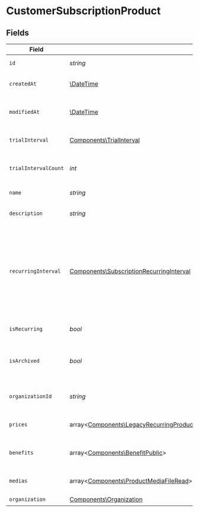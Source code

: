 # CustomerSubscriptionProduct


## Fields

| Field                                                                                                                                                                                                                                                                                                                                                                 | Type                                                                                                                                                                                                                                                                                                                                                                  | Required                                                                                                                                                                                                                                                                                                                                                              | Description                                                                                                                                                                                                                                                                                                                                                           |
| --------------------------------------------------------------------------------------------------------------------------------------------------------------------------------------------------------------------------------------------------------------------------------------------------------------------------------------------------------------------- | --------------------------------------------------------------------------------------------------------------------------------------------------------------------------------------------------------------------------------------------------------------------------------------------------------------------------------------------------------------------- | --------------------------------------------------------------------------------------------------------------------------------------------------------------------------------------------------------------------------------------------------------------------------------------------------------------------------------------------------------------------- | --------------------------------------------------------------------------------------------------------------------------------------------------------------------------------------------------------------------------------------------------------------------------------------------------------------------------------------------------------------------- |
| `id`                                                                                                                                                                                                                                                                                                                                                                  | *string*                                                                                                                                                                                                                                                                                                                                                              | :heavy_check_mark:                                                                                                                                                                                                                                                                                                                                                    | The ID of the object.                                                                                                                                                                                                                                                                                                                                                 |
| `createdAt`                                                                                                                                                                                                                                                                                                                                                           | [\DateTime](https://www.php.net/manual/en/class.datetime.php)                                                                                                                                                                                                                                                                                                         | :heavy_check_mark:                                                                                                                                                                                                                                                                                                                                                    | Creation timestamp of the object.                                                                                                                                                                                                                                                                                                                                     |
| `modifiedAt`                                                                                                                                                                                                                                                                                                                                                          | [\DateTime](https://www.php.net/manual/en/class.datetime.php)                                                                                                                                                                                                                                                                                                         | :heavy_check_mark:                                                                                                                                                                                                                                                                                                                                                    | Last modification timestamp of the object.                                                                                                                                                                                                                                                                                                                            |
| `trialInterval`                                                                                                                                                                                                                                                                                                                                                       | [Components\TrialInterval](../../Models/Components/TrialInterval.md)                                                                                                                                                                                                                                                                                                  | :heavy_check_mark:                                                                                                                                                                                                                                                                                                                                                    | The interval unit for the trial period.                                                                                                                                                                                                                                                                                                                               |
| `trialIntervalCount`                                                                                                                                                                                                                                                                                                                                                  | *int*                                                                                                                                                                                                                                                                                                                                                                 | :heavy_check_mark:                                                                                                                                                                                                                                                                                                                                                    | The number of interval units for the trial period.                                                                                                                                                                                                                                                                                                                    |
| `name`                                                                                                                                                                                                                                                                                                                                                                | *string*                                                                                                                                                                                                                                                                                                                                                              | :heavy_check_mark:                                                                                                                                                                                                                                                                                                                                                    | The name of the product.                                                                                                                                                                                                                                                                                                                                              |
| `description`                                                                                                                                                                                                                                                                                                                                                         | *string*                                                                                                                                                                                                                                                                                                                                                              | :heavy_check_mark:                                                                                                                                                                                                                                                                                                                                                    | The description of the product.                                                                                                                                                                                                                                                                                                                                       |
| `recurringInterval`                                                                                                                                                                                                                                                                                                                                                   | [Components\SubscriptionRecurringInterval](../../Models/Components/SubscriptionRecurringInterval.md)                                                                                                                                                                                                                                                                  | :heavy_check_mark:                                                                                                                                                                                                                                                                                                                                                    | The recurring interval of the product. If `None`, the product is a one-time purchase.Note that the `day` and `week` values are for internal Polar staff use only.                                                                                                                                                                                                     |
| `isRecurring`                                                                                                                                                                                                                                                                                                                                                         | *bool*                                                                                                                                                                                                                                                                                                                                                                | :heavy_check_mark:                                                                                                                                                                                                                                                                                                                                                    | Whether the product is a subscription.                                                                                                                                                                                                                                                                                                                                |
| `isArchived`                                                                                                                                                                                                                                                                                                                                                          | *bool*                                                                                                                                                                                                                                                                                                                                                                | :heavy_check_mark:                                                                                                                                                                                                                                                                                                                                                    | Whether the product is archived and no longer available.                                                                                                                                                                                                                                                                                                              |
| `organizationId`                                                                                                                                                                                                                                                                                                                                                      | *string*                                                                                                                                                                                                                                                                                                                                                              | :heavy_check_mark:                                                                                                                                                                                                                                                                                                                                                    | The ID of the organization owning the product.                                                                                                                                                                                                                                                                                                                        |
| `prices`                                                                                                                                                                                                                                                                                                                                                              | array<[Components\LegacyRecurringProductPriceFixed\|Components\LegacyRecurringProductPriceCustom\|Components\LegacyRecurringProductPriceFree\|Components\ProductPriceFixed\|Components\ProductPriceCustom\|Components\ProductPriceFree\|Components\ProductPriceSeatBased\|Components\ProductPriceMeteredUnit](../../Models/Components/CustomerSubscriptionProductPrices.md)> | :heavy_check_mark:                                                                                                                                                                                                                                                                                                                                                    | List of prices for this product.                                                                                                                                                                                                                                                                                                                                      |
| `benefits`                                                                                                                                                                                                                                                                                                                                                            | array<[Components\BenefitPublic](../../Models/Components/BenefitPublic.md)>                                                                                                                                                                                                                                                                                           | :heavy_check_mark:                                                                                                                                                                                                                                                                                                                                                    | List of benefits granted by the product.                                                                                                                                                                                                                                                                                                                              |
| `medias`                                                                                                                                                                                                                                                                                                                                                              | array<[Components\ProductMediaFileRead](../../Models/Components/ProductMediaFileRead.md)>                                                                                                                                                                                                                                                                             | :heavy_check_mark:                                                                                                                                                                                                                                                                                                                                                    | List of medias associated to the product.                                                                                                                                                                                                                                                                                                                             |
| `organization`                                                                                                                                                                                                                                                                                                                                                        | [Components\Organization](../../Models/Components/Organization.md)                                                                                                                                                                                                                                                                                                    | :heavy_check_mark:                                                                                                                                                                                                                                                                                                                                                    | N/A                                                                                                                                                                                                                                                                                                                                                                   |